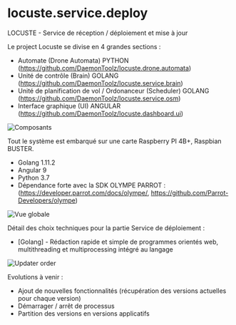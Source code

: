 # locuste.service.deploy
LOCUSTE - Service de réception / déploiement et mise à jour

Le project Locuste se divise en 4 grandes sections : 
* Automate (Drone Automata) PYTHON (https://github.com/DaemonToolz/locuste.drone.automata)
* Unité de contrôle (Brain) GOLANG (https://github.com/DaemonToolz/locuste.service.brain)
* Unité de planification de vol / Ordonanceur (Scheduler) GOLANG (https://github.com/DaemonToolz/locuste.service.osm)
* Interface graphique (UI) ANGULAR (https://github.com/DaemonToolz/locuste.dashboard.ui)

![Composants](https://user-images.githubusercontent.com/6602774/83644711-dcc65000-a5b1-11ea-8661-977931bb6a9c.png)

Tout le système est embarqué sur une carte Raspberry PI 4B+, Raspbian BUSTER.
* Golang 1.11.2
* Angular 9
* Python 3.7
* Dépendance forte avec la SDK OLYMPE PARROT : (https://developer.parrot.com/docs/olympe/, https://github.com/Parrot-Developers/olympe)

![Vue globale](https://user-images.githubusercontent.com/6602774/83644783-f10a4d00-a5b1-11ea-8fed-80c3b76f1b00.png)

Détail des choix techniques pour la partie Service de déploiement :

* [Golang] - Rédaction rapide et simple de programmes orientés web, multithreading et multiprocessing intégré au langage

![Updater order](https://user-images.githubusercontent.com/6602774/83646243-aee20b00-a5b3-11ea-9888-d2d07a8c755a.png)

Evolutions à venir : 
* Ajout de nouvelles fonctionnalités (récupération des versions actuelles pour chaque version)
* Démarrager / arrêt de processus
* Partition des versions en versions applicatifs
